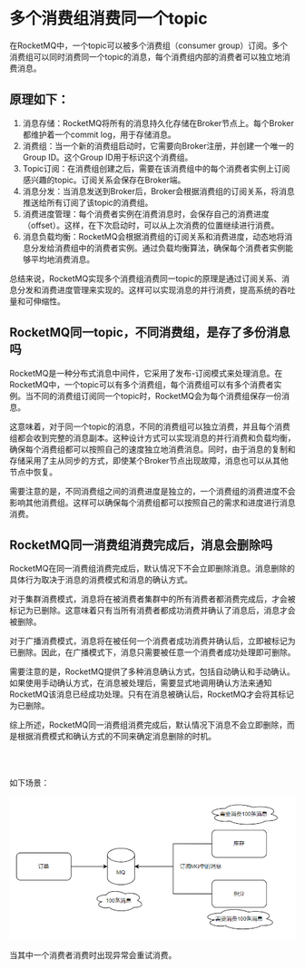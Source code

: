# 多个消费组消费同一个topic

在RocketMQ中，一个topic可以被多个消费组（consumer group）订阅。多个消费组可以同时消费同一个topic的消息，每个消费组内部的消费者可以独立地消费消息。

## 原理如下：

1. 消息存储：RocketMQ将所有的消息持久化存储在Broker节点上。每个Broker都维护着一个commit log，用于存储消息。
2. 消费组：当一个新的消费组启动时，它需要向Broker注册，并创建一个唯一的Group ID。这个Group ID用于标识这个消费组。
3. Topic订阅：在消费组创建之后，需要在该消费组中的每个消费者实例上订阅感兴趣的topic。订阅关系会保存在Broker端。
4. 消息分发：当消息发送到Broker后，Broker会根据消费组的订阅关系，将消息推送给所有订阅了该topic的消费组。
5. 消费进度管理：每个消费者实例在消费消息时，会保存自己的消费进度（offset）。这样，在下次启动时，可以从上次消费的位置继续进行消费。
6. 消息负载均衡：RocketMQ会根据消费组的订阅关系和消费进度，动态地将消息分发给消费组中的消费者实例。通过负载均衡算法，确保每个消费者实例能够平均地消费消息。

总结来说，RocketMQ实现多个消费组消费同一topic的原理是通过订阅关系、消息分发和消费进度管理来实现的。这样可以实现消息的并行消费，提高系统的吞吐量和可伸缩性。



## RocketMQ同一topic，不同消费组，是存了多份消息吗

RocketMQ是一种分布式消息中间件，它采用了发布-订阅模式来处理消息。在RocketMQ中，一个topic可以有多个消费组，每个消费组可以有多个消费者实例。当不同的消费组订阅同一个topic时，RocketMQ会为每个消费组保存一份消息。

这意味着，对于同一个topic的消息，不同的消费组可以独立消费，并且每个消费组都会收到完整的消息副本。这种设计方式可以实现消息的并行消费和负载均衡，确保每个消费组都可以按照自己的速度独立地消费消息。同时，由于消息的复制和存储采用了主从同步的方式，即使某个Broker节点出现故障，消息也可以从其他节点中恢复。

需要注意的是，不同消费组之间的消费进度是独立的，一个消费组的消费进度不会影响其他消费组。这样可以确保每个消费组都可以按照自己的需求和进度进行消息消费。


## RocketMQ同一消费组消费完成后，消息会删除吗
RocketMQ在同一消费组消费完成后，默认情况下不会立即删除消息。消息删除的具体行为取决于消息的消费模式和消息的确认方式。

对于集群消费模式，消息将在被消费者集群中的所有消费者都消费完成后，才会被标记为已删除。这意味着只有当所有消费者都成功消费并确认了消息后，消息才会被删除。

对于广播消费模式，消息将在被任何一个消费者成功消费并确认后，立即被标记为已删除。因此，在广播模式下，消息只需要被任意一个消费者成功处理即可删除。

需要注意的是，RocketMQ提供了多种消息确认方式，包括自动确认和手动确认。如果使用手动确认方式，在消息被处理后，需要显式地调用确认方法来通知RocketMQ该消息已经成功处理。只有在消息被确认后，RocketMQ才会将其标记为已删除。

综上所述，RocketMQ同一消费组消费完成后，默认情况下消息不会立即删除，而是根据消费模式和确认方式的不同来确定消息删除的时机。


<br>
<br>

如下场景：

![img.png](./doc/img.png)


当其中一个消费者消费时出现异常会重试消费。